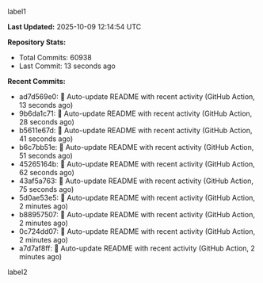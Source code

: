 
label1 
<!-- ACTIVITY_START -->
**Last Updated:** 2025-10-09 12:14:54 UTC

**Repository Stats:**
- Total Commits: 60938
- Last Commit: 13 seconds ago

**Recent Commits:**
- ad7d569e0: 🤖 Auto-update README with recent activity (GitHub Action, 13 seconds ago)
- 9b6da1c71: 🤖 Auto-update README with recent activity (GitHub Action, 28 seconds ago)
- b5611e67d: 🤖 Auto-update README with recent activity (GitHub Action, 41 seconds ago)
- b6c7bb51e: 🤖 Auto-update README with recent activity (GitHub Action, 51 seconds ago)
- 45265164b: 🤖 Auto-update README with recent activity (GitHub Action, 62 seconds ago)
- 43af5a763: 🤖 Auto-update README with recent activity (GitHub Action, 75 seconds ago)
- 5d0ae53e5: 🤖 Auto-update README with recent activity (GitHub Action, 2 minutes ago)
- b88957507: 🤖 Auto-update README with recent activity (GitHub Action, 2 minutes ago)
- 0c724dd07: 🤖 Auto-update README with recent activity (GitHub Action, 2 minutes ago)
- a7d7af8ff: 🤖 Auto-update README with recent activity (GitHub Action, 2 minutes ago)
<!-- ACTIVITY_END -->

label2
